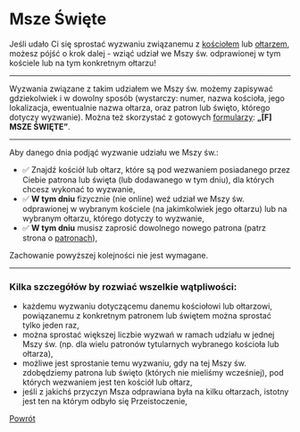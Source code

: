 # Msze Święte
Jeśli udało Ci się sprostać wyzwaniu związanemu z [kościołem](koscioly.md) lub [ołtarzem](oltarze.md), możesz pójść o krok dalej - wziąć udział we Mszy św. odprawionej w tym kościele lub na tym konkretnym ołtarzu!

---
Wyzwania związane z takim udziałem we Mszy św. możemy zapisywać gdziekolwiek i w dowolny sposób (wystarczy: numer, nazwa kościoła, jego lokalizacja, ewentualnie nazwa ołtarza, oraz patron lub święto, którego dotyczy wyzwanie). Można też skorzystać z gotowych [formularzy](wszystkie_materialy_do_pobrania.md): **„[F] MSZE ŚWIĘTE”**.

---
Aby danego dnia podjąć wyzwanie udziału we Mszy św.:
- ✅ Znajdź kościół lub ołtarz, które są pod wezwaniem posiadanego przez Ciebie patrona lub święta (lub dodawanego w tym dniu), dla których chcesz wykonać to wyzwanie,
- ✅ **W tym dniu** fizycznie (nie online) weź udział we Mszy św. odprawionej w wybranym kościele (na jakimkolwiek jego ołtarzu) lub na wybranym ołtarzu, którego dotyczy to wyzwanie,
- ✅ **W tym dniu** musisz zaprosić dowolnego nowego patrona (patrz strona o [patronach](patroni.md)),

Zachowanie powyższej kolejności nie jest wymagane.

---
### Kilka szczegółów by rozwiać wszelkie wątpliwości:
- każdemu wyzwaniu dotyczącemu danemu kościołowi lub ołtarzowi, powiązanemu z konkretnym patronem lub świętem można sprostać tylko jeden raz,
- można sprostać większej liczbie wyzwań w ramach udziału w jednej Mszy św. (np. dla wielu patronów tytularnych wybranego kościoła lub ołtarza),
- możliwe jest sprostanie temu wyzwaniu, gdy na tej Mszy św. zdobędziemy patrona lub święto (których nie mieliśmy wcześniej), pod których wezwaniem jest ten kościół lub ołtarz,
- jeśli z jakichś przyczyn Msza odprawiana była na kilku ołtarzach, istotny jest ten na którym odbyło się Przeistoczenie,

[Powrót](index.md)
